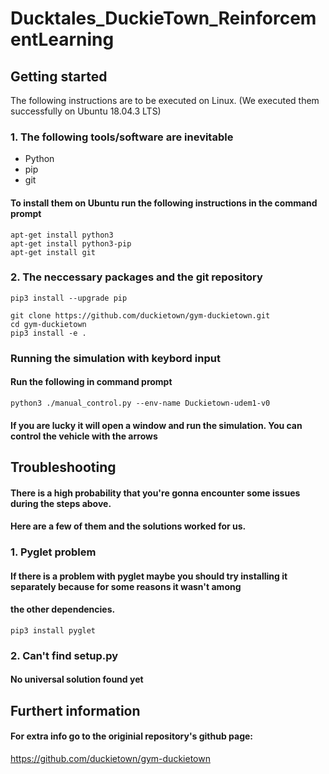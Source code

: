 # Ducktales_DuckieTown_ReinforcementLearning

## Getting started

The following instructions are to be executed on Linux. (We executed them successfully on Ubuntu 18.04.3 LTS)

### 1. The following tools/software are inevitable

- Python
- pip
- git

#### To install them on Ubuntu run the following instructions in the command prompt
```
apt-get install python3
apt-get install python3-pip
apt-get install git
```
### 2. The neccessary packages and the git repository
```
pip3 install --upgrade pip

git clone https://github.com/duckietown/gym-duckietown.git
cd gym-duckietown
pip3 install -e .
```
### Running the simulation with keybord input
#### Run the following in command prompt
```
python3 ./manual_control.py --env-name Duckietown-udem1-v0
```
#### If you are lucky it will open a window and run the simulation. You can control the vehicle with the arrows

## Troubleshooting

#### There is a high probability that you're gonna encounter some issues during the steps above.
#### Here are a few of them and the solutions worked for us.

### 1. Pyglet problem
#### If there is a problem with pyglet maybe you should try installing it separately because for some reasons it wasn't among
#### the other dependencies.
```
pip3 install pyglet
```
### 2. Can't find setup.py
#### No universal solution found yet

## Furthert information 
#### For extra info go to the originial repository's github page:
https://github.com/duckietown/gym-duckietown
